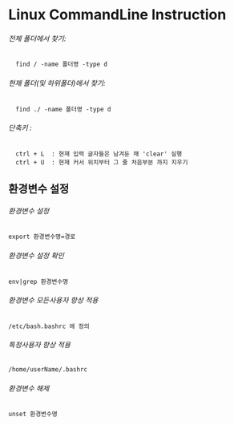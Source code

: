 # Linux CommandLine Instruction

###### 전체 폴더에서 찾기:
```
  find / -name 폴더명 -type d
```  

###### 현재 폴더(및 하위폴더)에서 찾기:
```
  find ./ -name 폴더명 -type d
```  

###### 단축키 :
```
  ctrl + L  : 현재 입력 글자들은 남겨둔 채 'clear' 실행
  ctrl + U  : 현재 커서 위치부터 그 줄 처음부분 까지 지우기 
```
## 환경변수 설정 
###### 환경변수 설정
```
export 환경변수명=경로
```
###### 환경변수 설정 확인
```
env|grep 환경변수명
```
###### 환경변수 모든사용자 항상 적용
```
/etc/bash.bashrc 에 정의
```
###### 특정사용자 항상 적용
```
/home/userName/.bashrc
```
###### 환경변수 해제
```
unset 환경변수명
```
